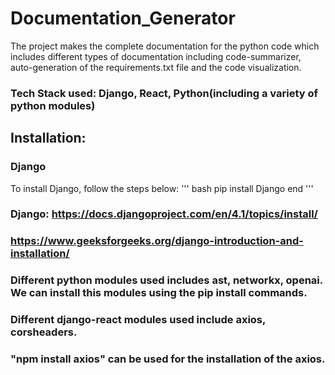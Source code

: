 # Documentation_Generator
The project makes the complete documentation for the python code which includes different types of documentation including code-summarizer, auto-generation of the requirements.txt file and the code visualization. 


### Tech Stack used: Django, React, Python(including a variety of python modules)

## Installation: 
### Django
To install Django, follow the steps below:
''' bash
pip install Django
end
'''



### Django: https://docs.djangoproject.com/en/4.1/topics/install/
### https://www.geeksforgeeks.org/django-introduction-and-installation/ 


### Different python modules used includes ast, networkx, openai. We can install this modules using the pip install commands. 

### Different django-react modules used include axios, corsheaders. 
### "npm install axios" can be used for the installation of the axios.

